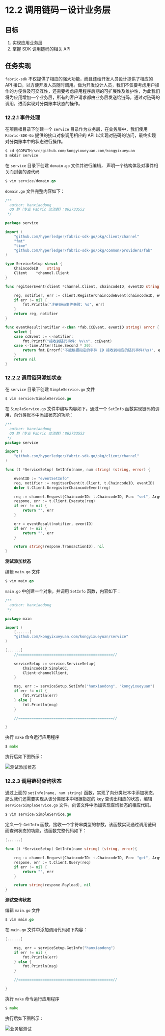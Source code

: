 # 12.2 调用链码－设计业务层

## 目标

1.  实现应用业务层
2.  掌握 SDK 调用链码的相关 API

## 任务实现

`fabric-sdk` 不仅提供了相应的强大功能，而且还给开发人员设计提供了相应的 API 接口，以方便开发人员随时调用。做为开发设计人员，我们不仅要考虑用户操作的方便性及可交互性，还需要考虑应用程序后期的可扩展性及维护性，为此我们将为应用增加一个业务层，所有的客户请求都由业务层发送给链码，通过对链码的调用，进而实现对分类账本状态的操作。

### 12.2.1 事件处理

在项目根目录下创建一个 `service` 目录作为业务层，在业务层中，我们使用 `Fabric-SDK-Go` 提供的接口对象调用相应的 API 以实现对链码的访问，最终实现对分类账本中的状态进行操作。

```go
$ cd $GOPATH/src/github.com/kongyixueyuan.com/kongyixueyuan
$ mkdir service 
```

在 `service` 目录下创建 `domain.go` 文件并进行编辑， 声明一个结构体及对事件相关而封装的源代码

```go
$ vim service/domain.go 
```

`domain.go` 文件完整内容如下：

```go
/**
  author: hanxiaodong
  QQ 群（专业 Fabric 交流群）：862733552
 */

package service

import (
    "github.com/hyperledger/fabric-sdk-go/pkg/client/channel"
    "fmt"
    "time"
    "github.com/hyperledger/fabric-sdk-go/pkg/common/providers/fab"
)

type ServiceSetup struct {
    ChaincodeID    string
    Client    *channel.Client
}

func regitserEvent(client *channel.Client, chaincodeID, eventID string) (fab.Registration, <-chan *fab.CCEvent) {

    reg, notifier, err := client.RegisterChaincodeEvent(chaincodeID, eventID)
    if err != nil {
        fmt.Println("注册链码事件失败: %s", err)
    }
    return reg, notifier
}

func eventResult(notifier <-chan *fab.CCEvent, eventID string) error {
    select {
    case ccEvent := <-notifier:
        fmt.Printf("接收到链码事件: %v\n", ccEvent)
    case <-time.After(time.Second * 20):
        return fmt.Errorf("不能根据指定的事件 ID 接收到相应的链码事件(%s)", eventID)
    }
    return nil
} 
```

### 12.2.2 调用链码添加状态

在 `service` 目录下创建 `SimpleService.go` 文件

```go
$ vim service/SimpleService.go 
```

在 `SimpleService.go` 文件中编写内容如下，通过一个 `SetInfo` 函数实现链码的调用，向分类账本中添加状态的功能：

```go
/**
  author: hanxiaodong
  QQ 群（专业 Fabric 交流群）：862733552
 */
package service

import (
    "github.com/hyperledger/fabric-sdk-go/pkg/client/channel"
)

func (t *ServiceSetup) SetInfo(name, num string) (string, error) {

    eventID := "eventSetInfo"
    reg, notifier := regitserEvent(t.Client, t.ChaincodeID, eventID)
    defer t.Client.UnregisterChaincodeEvent(reg)

    req := channel.Request{ChaincodeID: t.ChaincodeID, Fcn: "set", Args: [][]byte{[]byte(name), []byte(num), []byte(eventID)}}
    respone, err := t.Client.Execute(req)
    if err != nil {
        return "", err
    }

    err = eventResult(notifier, eventID)
    if err != nil {
        return "", err
    }

    return string(respone.TransactionID), nil
} 
```

**测试添加状态**

编辑 `main.go` 文件

```go
$ vim main.go 
```

`main.go` 中创建一个对象，并调用 `SetInfo` 函数，内容如下：

```go
/**
  author: hanxiaodong
 */

package main

import (
    [......]
    "github.com/kongyixueyuan.com/kongyixueyuan/service"
)

[......]
    //===========================================//

    serviceSetup := service.ServiceSetup{
        ChaincodeID:SimpleCC,
        Client:channelClient,
    }

    msg, err := serviceSetup.SetInfo("hanxiaodong", "kongyixueyuan")
    if err != nil {
        fmt.Println(err)
    } else {
        fmt.Println(msg)
    }

    //===========================================//

} 
```

执行 `make` 命令运行应用程序

```go
$ make 
```

执行后如下图所示：

![测试添加状态](img/df0683a4cb655cdde61e62d6e09dfc77.jpg)

### 12.2.3 调用链码查询状态

通过上面的 `setInfo(name, num string)` 函数，实现了向分类账本中添加状态，那么我们还需要实现从该分类账本中根据指定的 key 查询出相应的状态，编辑 `service/SimpleService.go` 文件，向该文件中添加实现查询状态的相应代码。

```go
$ vim service/SimpleService.go 
```

定义一个 `GetInfo` 函数，接收一个字符串类型的参数，该函数实现通过调用链码而查询状态的功能，该函数完整代码如下：

```go
[......]

func (t *ServiceSetup) GetInfo(name string) (string, error){

    req := channel.Request{ChaincodeID: t.ChaincodeID, Fcn: "get", Args: [][]byte{[]byte(name)}}
    respone, err := t.Client.Query(req)
    if err != nil {
        return "", err
    }

    return string(respone.Payload), nil
} 
```

**测试查询状态**

编辑 `main.go` 文件

```go
$ vim main.go 
```

在 `main.go` 文件中添加调用代码如下内容：

```go
[......]

    msg, err = serviceSetup.GetInfo("hanxiaodong")
    if err != nil {
        fmt.Println(err)
    } else {
        fmt.Println(msg)
    }

    //===========================================//

} 
```

执行 `make` 命令运行应用程序

```go
$ make 
```

执行后如下图所示：

![业务层测试](img/e452c8b989ae5241b8131216b7c0707d.jpg)